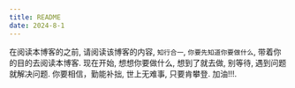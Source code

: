 ```yaml
---
title: README
date: 2024-8-1
---
```

在阅读本博客的之前, 请阅读该博客的内容, `知行合一`, `你要先知道你要做什么`, 带着你的目的去阅读本博客. 现在开始, 想想你要做什么, 想到了就去做, 别等待, 遇到问题就解决问题. 你要相信，勤能补拙, 世上无难事, 只要肯攀登. 加油!!!.